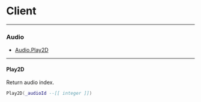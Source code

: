 # Client

---

### Audio

- [Audio.Play2D](#play2D)

---

#### Play2D
Return audio index.

```lua
Play2D(_audioId --[[ integer ]])
```
